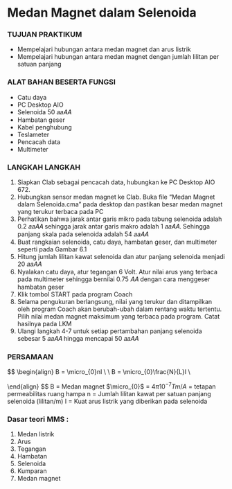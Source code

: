 # Medan Magnet dalam Selenoida  
### TUJUAN PRAKTIKUM  
- Mempelajari hubungan antara medan magnet dan arus listrik  
- Mempelajari hubungan antara medan magnet dengan jumlah lilitan per satuan panjang  
  
### ALAT BAHAN BESERTA FUNGSI  
- Catu daya  
- PC Desktop AIO  
- Selenoida 50 𝑎𝑎𝐴𝐴  
- Hambatan geser  
- Kabel penghubung  
- Teslameter  
- Pencacah data  
- Multimeter  
  
  
### LANGKAH LANGKAH  
1. Siapkan Clab sebagai pencacah data, hubungkan ke PC Desktop AIO 672.  
2. Hubungkan sensor medan magnet ke Clab. Buka file “Medan Magnet dalam Selenoida.cma” pada desktop dan pastikan besar medan magnet yang terukur terbaca pada PC  
3. Perhatikan bahwa jarak antar garis mikro pada tabung selenoida adalah 0.2 𝑎𝑎𝐴𝐴 sehingga jarak antar garis makro adalah 1 𝑎𝑎𝐴𝐴. Sehingga panjang skala pada selenoida adalah 54 𝑎𝑎𝐴𝐴  
4. Buat rangkaian selenoida, catu daya, hambatan geser, dan multimeter seperti pada Gambar 6.1  
5. Hitung jumlah lilitan kawat selenoida dan atur panjang selenoida menjadi 20 𝑎𝑎𝐴𝐴  
6. Nyalakan catu daya, atur tegangan 6 Volt. Atur nilai arus yang terbaca pada multimeter sehingga bernilai 0.75 𝐴𝐴 dengan cara menggeser hambatan geser  
7. Klik tombol START pada program Coach  
8. Selama pengukuran berlangsung, nilai yang terukur dan ditampilkan oleh program Coach akan berubah-ubah dalam rentang waktu tertentu. Pilih nilai medan magnet maksimum yang terbaca pada program. Catat hasilnya pada LKM  
9. Ulangi langkah 4-7 untuk setiap pertambahan panjang selenoida sebesar 5 𝑎𝑎𝐴𝐴 hingga mencapai 50 𝑎𝑎𝐴𝐴  
  
### PERSAMAAN   
  $$
\begin{align}
B = \micro_{0}nI \\ \\
B = \micro_{0}\frac{N}{L}I \\

\end{align}
$$
B = Medan magnet
$\micro_{0}$ = $4\pi10^{-7} Tm/A$ = tetapan permeabilitas ruang hampa
n = Jumlah lilitan kawat per satuan panjang selenoida (lilitan/m)
I = Kuat arus listrik yang diberikan pada selenoida

### Dasar teori MMS :  
1. Medan listrik  
2. Arus  
3. Tegangan  
4. Hambatan  
5. Selenoida  
6. Kumparan  
7. Medan magnet